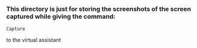 ### This directory is just for storing the screenshots of the screen captured while giving the command:
    Capture
to the virtual assistant
